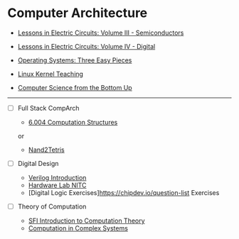 # Computer Architecture

- [Lessons in Electric Circuits: Volume III - Semiconductors](https://www.circuitbread.com/textbooks/lessons-in-electric-circuits-volume-iii-semiconductors)
- [Lessons in Electric Circuits: Volume IV - Digital](https://www.circuitbread.com/textbooks/lessons-in-electric-circuits-volume-iv-digital)

- [Operating Systems: Three Easy Pieces](https://pages.cs.wisc.edu/~remzi/OSTEP/)
- [Linux Kernel Teaching](https://linux-kernel-labs.github.io/refs/heads/master/index.html)

- [Computer Science from the Bottom Up](https://www.bottomupcs.com/)

---

- [ ] Full Stack CompArch

  - [6.004 Computation Structures](https://computationstructures.org/index.html)

  or

  - [Nand2Tetris](https://www.nand2tetris.org/)

- [ ] Digital Design

  - [Verilog Introduction](https://hdlbits.01xz.net/wiki/Problem_sets)
  - [Hardware Lab NITC](https://hwlabnitc.github.io/)
  - [Digital Logic Exercises]https://chipdev.io/question-list
    Exercises

- [ ] Theory of Computation
  - [SFI Introduction to Computation Theory](https://www.complexityexplorer.org/courses/58-introduction-to-computation-theory/segments/5204?summary)
  - [Computation in Complex Systems](https://www.complexityexplorer.org/courses/173-computation-in-complex-systems-spring-2023/segments/17212?summary)
